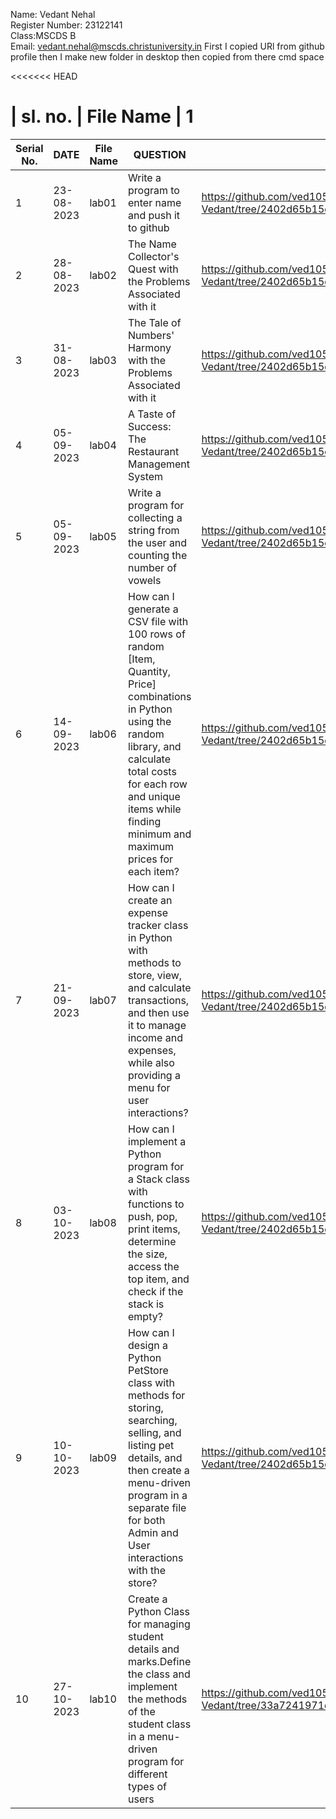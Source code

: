 Name: Vedant Nehal   
Register Number: 23122141  
Class:MSCDS B   
Email: vedant.nehal@mscds.christuniversity.in
First I copied URl from github  profile then I make new folder in desktop then copied from there cmd space 



<<<<<<< HEAD

| sl. no. | File Name | 
1           
=======
|Serial No.|    DATE     |  File Name       |                     QUESTION                         |      File Link            |             
|----------|------------ | -----------------|------------------------------------------------------|---------------------------|
|   1      |  23-08-2023 |      lab01       |  Write a program to enter name and push it to github |https://github.com/ved105205/MscDSB-MDS171-23122141-Vedant/tree/2402d65b15d0b586eea000e144229609766f4e54/Lab01 |
|   2      |  28-08-2023 |      lab02       |  The Name Collector's Quest with the Problems Associated with it |  https://github.com/ved105205/MscDSB-MDS171-23122141-Vedant/tree/2402d65b15d0b586eea000e144229609766f4e54/lab02 |
|   3      |  31-08-2023 |      lab03       |  The Tale of Numbers' Harmony with the Problems Associated with it | https://github.com/ved105205/MscDSB-MDS171-23122141-Vedant/tree/2402d65b15d0b586eea000e144229609766f4e54/lab03     |
|   4      |  05-09-2023 |      lab04       |  A Taste of Success: The Restaurant Management System | https://github.com/ved105205/MscDSB-MDS171-23122141-Vedant/tree/2402d65b15d0b586eea000e144229609766f4e54/lab04 |
|   5      |  05-09-2023 |      lab05       |  Write a program for collecting a string from the user and counting the number of vowels | https://github.com/ved105205/MscDSB-MDS171-23122141-Vedant/tree/2402d65b15d0b586eea000e144229609766f4e54/lab05  |
|   6      |  14-09-2023 |      lab06       |  How can I generate a CSV file with 100 rows of random [Item, Quantity, Price] combinations in Python using the random library, and calculate total costs for each row and unique items while finding minimum and maximum prices for each item? | https://github.com/ved105205/MscDSB-MDS171-23122141-Vedant/tree/2402d65b15d0b586eea000e144229609766f4e54/lab06  |
|   7      |  21-09-2023 |      lab07       |  How can I create an expense tracker class in Python with methods to store, view, and calculate transactions, and then use it to manage income and expenses, while also providing a menu for user interactions? | https://github.com/ved105205/MscDSB-MDS171-23122141-Vedant/tree/2402d65b15d0b586eea000e144229609766f4e54/lab07  |
|   8      |  03-10-2023 |      lab08       |  How can I implement a Python program for a Stack class with functions to push, pop, print items, determine the size, access the top item, and check if the stack is empty? | https://github.com/ved105205/MscDSB-MDS171-23122141-Vedant/tree/2402d65b15d0b586eea000e144229609766f4e54/lab08   | 
|   9      |  10-10-2023 |      lab09       |  How can I design a Python PetStore class with methods for storing, searching, selling, and listing pet details, and then create a menu-driven program in a separate file for both Admin and User interactions with the store? | https://github.com/ved105205/MscDSB-MDS171-23122141-Vedant/tree/2402d65b15d0b586eea000e144229609766f4e54/lab09|
|  10       | 27-10-2023  |      lab10       | Create a Python Class for managing student details and marks.Define the class and implement the methods of the student class in a menu-driven program for different types of users   |  https://github.com/ved105205/MscDSB-MDS171-23122141-Vedant/tree/33a7241971cb5821aed2507063caa962eb51adac/LAB/lab10|
  
